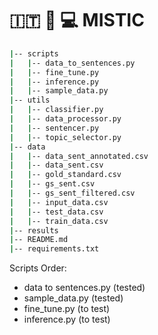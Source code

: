 # :it: :hospital: :computer: MISTIC

```bash
|-- scripts
|   |-- data_to_sentences.py
|   |-- fine_tune.py
|   |-- inference.py
|   |-- sample_data.py
|-- utils
|   |-- classifier.py
|   |-- data_processor.py
|   |-- sentencer.py
|   |-- topic_selector.py
|-- data
|   |-- data_sent_annotated.csv
|   |-- data_sent.csv
|   |-- gold_standard.csv
|   |-- gs_sent.csv
|   |-- gs_sent_filtered.csv
|   |-- input_data.csv
|   |-- test_data.csv
|   |-- train_data.csv
|-- results
|-- README.md
|-- requirements.txt
```
Scripts Order:

* data to sentences.py (tested)
* sample_data.py (tested)
* fine_tune.py (to test)
* inference.py (to test)
